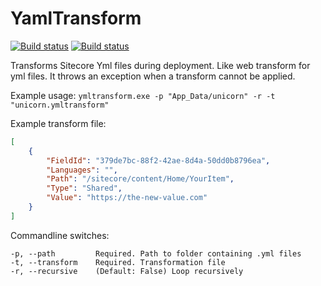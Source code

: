 # YamlTransform
[![Build status](https://ci.appveyor.com/api/projects/status/8hlsio9gcq9u4416?svg=true)](https://ci.appveyor.com/project/berendhaan/ymltransform)
[![Build status](https://ci.appveyor.com/api/projects/status/8hlsio9gcq9u4416/branch/master?svg=true)](https://ci.appveyor.com/project/berendhaan/ymltransform/branch/master)

Transforms Sitecore Yml files during deployment. Like web transform for yml files. It throws an exception when a transform cannot be applied.

Example usage: `ymltransform.exe -p "App_Data/unicorn" -r -t "unicorn.ymltransform"`

Example transform file:
```json
[
    {
        "FieldId": "379de7bc-88f2-42ae-8d4a-50dd0b8796ea",
        "Languages": "",
        "Path": "/sitecore/content/Home/YourItem",
        "Type": "Shared",
        "Value": "https://the-new-value.com"
    }
]
```

Commandline switches:
```
-p, --path         Required. Path to folder containing .yml files
-t, --transform    Required. Transformation file
-r, --recursive    (Default: False) Loop recursively
```